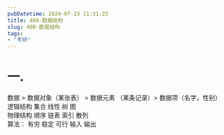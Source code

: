 ```yaml
---
pubDatetime: 2024-07-23 11:31:25
title: 408-数据结构
slug: 408-数据结构
tags:
- "考研"
---
```


# 一.    
数据 > 数据对象（某张表） > 数据元素 （某条记录）> 数据项（名字，性别）    
逻辑结构  集合 线性 树  图  
物理结构  顺序  链表   索引 散列  
算法： 有穷 稳定 可行 输入 输出  
   
